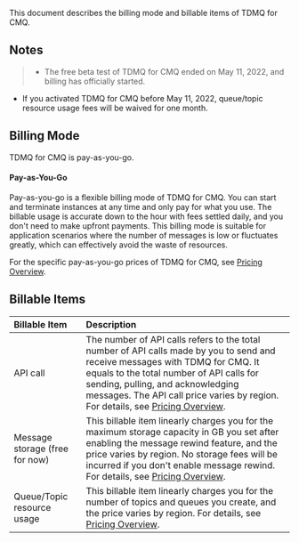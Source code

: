This document describes the billing mode and billable items of TDMQ for CMQ.

## Notes
>- The free beta test of TDMQ for CMQ ended on May 11, 2022, and billing has officially started.
- If you activated TDMQ for CMQ before May 11, 2022, queue/topic resource usage fees will be waived for one month.


[](id:model)
## Billing Mode

TDMQ for CMQ is pay-as-you-go.

#### Pay-as-You-Go

Pay-as-you-go is a flexible billing mode of TDMQ for CMQ. You can start and terminate instances at any time and only pay for what you use. The billable usage is accurate down to the hour with fees settled daily, and you don't need to make upfront payments. This billing mode is suitable for application scenarios where the number of messages is low or fluctuates greatly, which can effectively avoid the waste of resources.

For the specific pay-as-you-go prices of TDMQ for CMQ, see [Pricing Overview](https://intl.cloud.tencent.com/document/product/1111/47656).

## Billable Items

| Billable Item | Description |
| :------------------- | :----------------------------------------------------------- |
| API call | The number of API calls refers to the total number of API calls made by you to send and receive messages with TDMQ for CMQ. It equals to the total number of API calls for sending, pulling, and acknowledging messages. The API call price varies by region. For details, see [Pricing Overview](https://intl.cloud.tencent.com/document/product/1111/47656#API). |
| Message storage (free for now) | This billable item linearly charges you for the maximum storage capacity in GB you set after enabling the message rewind feature, and the price varies by region. No storage fees will be incurred if you don't enable message rewind. For details, see [Pricing Overview](https://intl.cloud.tencent.com/document/product/1111/47656#msg). |
| Queue/Topic resource usage | This billable item linearly charges you for the number of topics and queues you create, and the price varies by region. For details, see [Pricing Overview](https://intl.cloud.tencent.com/document/product/1111/47656#resource). |
